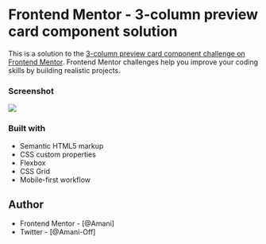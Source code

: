 # Frontend Mentor - 3-column preview card component solution
This is a solution to the [3-column preview card component challenge on Frontend Mentor](https://www.frontendmentor.io/challenges/3column-preview-card-component-pH92eAR2-). Frontend Mentor challenges help you improve your coding skills by building realistic projects. 



### Screenshot

![](.images/MySolution.ong)



### Built with

- Semantic HTML5 markup
- CSS custom properties
- Flexbox
- CSS Grid
- Mobile-first workflow



## Author


- Frontend Mentor - [@Amani]
- Twitter - [@Amani-Off]

